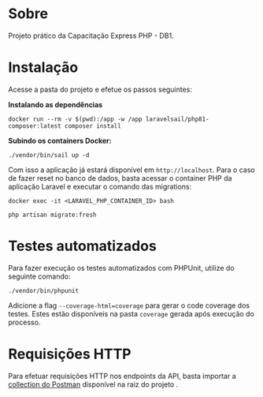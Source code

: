 # Sobre

Projeto prático da Capacitação Express PHP - DB1. 

# Instalação

Acesse a pasta do projeto e efetue os passos seguintes:

**Instalando as dependências**
```
docker run --rm -v $(pwd):/app -w /app laravelsail/php81-composer:latest composer install
```

**Subindo os containers Docker:**
```
./vendor/bin/sail up -d
```

Com isso a aplicação já estará disponível em `http://localhost`.
Para o caso de fazer reset no banco de dados, basta acessar o container PHP da aplicação Laravel
e executar o comando das migrations:
```
docker exec -it <LARAVEL_PHP_CONTAINER_ID> bash

php artisan migrate:fresh
```

# Testes automatizados

Para fazer execução os testes automatizados com PHPUnit, utilize do seguinte comando:
```
./vendor/bin/phpunit
```

Adicione a flag `--coverage-html=coverage` para gerar o code coverage dos testes.
Estes estão disponíveis na pasta `coverage` gerada após execução do processo.

# Requisições HTTP

Para efetuar requisições HTTP nos endpoints da API, 
basta importar a [collection do Postman](Capacitacao_Express_PHP.postman_collection.json) disponível na raiz do projeto .
